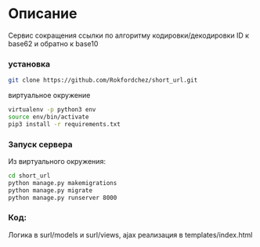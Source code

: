 # Описание

Сервис сокращения ссылки по алгоритму кодировки/декодировки ID к base62 и обратно к base10

### установка

```bash
git clone https://github.com/Rokfordchez/short_url.git
```
виртуальное окружение

```bash
virtualenv -p python3 env
source env/bin/activate
pip3 install -r requirements.txt
```

### Запуск сервера
Из виртуального окружения:
```bash
cd short_url
python manage.py makemigrations
python manage.py migrate
python manage.py runserver 8000
```
### Код:
Логика в surl/models и surl/views, ajax реализация в templates/index.html